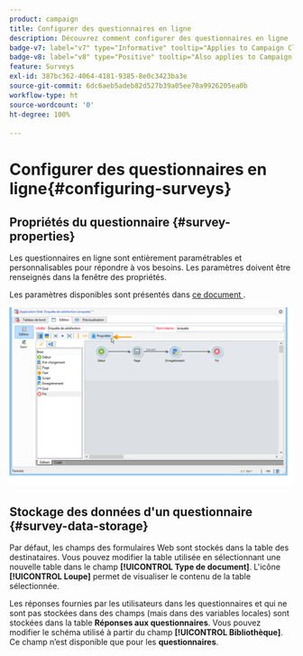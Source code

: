 ```yaml
---
product: campaign
title: Configurer des questionnaires en ligne
description: Découvrez comment configurer des questionnaires en ligne
badge-v7: label="v7" type="Informative" tooltip="Applies to Campaign Classic v7"
badge-v8: label="v8" type="Positive" tooltip="Also applies to Campaign v8"
feature: Surveys
exl-id: 387bc362-4064-4181-9385-8e0c3423ba3e
source-git-commit: 6dc6aeb5adeb82d527b39a05ee70a9926205ea0b
workflow-type: ht
source-wordcount: '0'
ht-degree: 100%

---
```


# Configurer des questionnaires en ligne{#configuring-surveys}



## Propriétés du questionnaire {#survey-properties}

Les questionnaires en ligne sont entièrement paramétrables et personnalisables pour répondre à vos besoins. Les paramètres doivent être renseignés dans la fenêtre des propriétés.

Les paramètres disponibles sont présentés dans [ce document ](../../web/using/defining-web-forms-properties.md).

![](assets/s_ncs_admin_survey_properties_general.png)

## Stockage des données d&#39;un questionnaire {#survey-data-storage}

Par défaut, les champs des formulaires Web sont stockés dans la table des destinataires. Vous pouvez modifier la table utilisée en sélectionnant une nouvelle table dans le champ **[!UICONTROL Type de document]**. L&#39;icône **[!UICONTROL Loupe]** permet de visualiser le contenu de la table sélectionnée.

Les réponses fournies par les utilisateurs dans les questionnaires et qui ne sont pas stockées dans des champs (mais dans des variables locales) sont stockées dans la table **Réponses aux questionnaires**. Vous pouvez modifier le schéma utilisé à partir du champ **[!UICONTROL Bibliothèque]**. Ce champ n’est disponible que pour les **questionnaires**.
